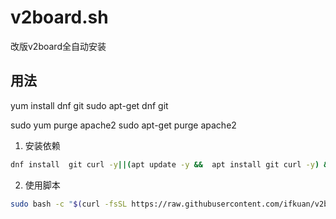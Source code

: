 # v2board.sh

改版v2board全自动安装

## 用法

 yum install dnf git
 sudo apt-get dnf git
 
sudo yum purge apache2
sudo apt-get purge apache2

1. 安装依赖
```bash
dnf install  git curl -y||(apt update -y &&  apt install git curl -y) && bash -c "$(curl -fsSL https://get.docker.com)"
```

2. 使用脚本

```bash
sudo bash -c "$(curl -fsSL https://raw.githubusercontent.com/ifkuan/v2board.sh/master/v2board.sh)"
```
